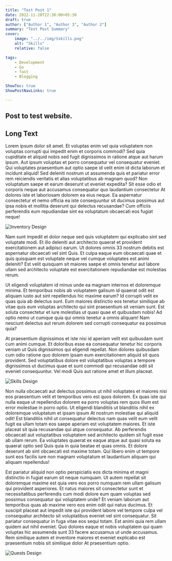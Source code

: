 ```yaml
---
title: "Test Post 1"
date: 2022-11-28T22:30:00+05:30
draft: true
author: ["Author 1", "Author 3", "Author 2"]
summary: "Test Post Summary"
cover:
    image: "../../img/Sskills.png"
    alt: "Skills"
    relative: false

tags:
    - Development
    - Go
    - fast
    - Blogging

ShowToc: true
ShowPostNavLinks: true

---
```


## **Post to test website.**

## **Long Text**

Lorem ipsum dolor sit amet. Et voluptas enim vel quia voluptatem non voluptas corrupti qui impedit enim et corporis commodi? Sed quia cupiditate et aliquid nobis sed fugit dignissimos in ratione atque aut harum ipsum. Aut ipsum voluptas et porro consequatur vel consequatur eveniet. Qui voluptates praesentium aut optio saepe id velit enim id dicta laborum et incidunt aliquid! Sed deleniti nostrum ut assumenda quis et pariatur error rem reiciendis veritatis et alias voluptatibus ab magnam quod? Non voluptatum saepe et earum deserunt ut eveniet expedita? Sit esse odio et corporis neque aut accusamus consequatur quo laudantium consectetur At dolores iste et laboriosam dolorem ea eius neque. Ea aspernatur consectetur et nemo officia ea iste consequuntur sit ducimus possimus aut ipsa nobis et mollitia deserunt qui delectus recusandae? Cum officiis perferendis eum repudiandae sint ea voluptatum obcaecati eos fugiat neque!

![Inventory Design](../../img/Inventory.png "Inventory Design")

Nam sunt impedit et dolor neque sed quis voluptatem qui explicabo sint sed voluptate modi. Et illo deleniti aut architecto quaerat et provident exercitationem aut adipisci earum. Ut dolores omnis 33 nostrum debitis est aspernatur obcaecati vel sint Quis. Et culpa eaque eum obcaecati quae et quis quisquam est voluptate neque vel cumque voluptates est animi deleniti? Est velit quisquam sit maiores saepe et omnis tenetur aut labore ullam sed architecto voluptate est exercitationem repudiandae est molestias rerum.

Ut eligendi voluptatem id minus unde ea magnam internos et doloremque minima. Et temporibus nobis ab voluptatem galisum id quaerat odit est aliquam iusto aut sint repellendus hic maxime earum? Id corrupti velit ex quas quia ab delectus sunt. Eum maiores distinctio eos tenetur similique ab vitae quis eum voluptas architecto qui sint praesentium sit veniam sunt. Est soluta consectetur et iure molestias ut quasi quae et quibusdam nobis! Ad optio nemo ut cumque quia qui omnis tenetur a omnis aliquam! Nam nesciunt delectus aut rerum dolorem sed corrupti consequatur ea possimus quia?

At praesentium dignissimos et iste nisi id aperiam velit est quibusdam sunt cum animi cumque. Et doloribus esse ea consequatur tenetur hic corporis veniam ut Quis dignissimos qui eligendi repellat. Non dolores quibusdam cum odio ratione quo dolorem ipsam eum exercitationem aliquid sit quos provident. Sed voluptatibus dolore est voluptatibus voluptas a tempore dignissimos ut ducimus quae et sunt commodi qui recusandae odit sit eveniet consequuntur. Vel modi Quis aut ratione amet et illum placeat.

![Skills Design](../../img/Skills.png "Skills Design")

Non nulla obcaecati aut delectus possimus ut nihil voluptates et maiores nisi eos praesentium velit et temporibus vero est quos dolorem. Ex quas iste qui nulla eaque ut repellendus dolorem ea porro voluptas rem quos illum est error molestiae in porro optio. Ut eligendi blanditiis ut blanditiis nihil ex doloremque voluptatum et ipsam ipsum At nostrum molestiae qui aliquid odit! Est blanditiis nihil ut consequatur delectus nam quas velit eum velit fugit ea ullam totam eos saepe aperiam est voluptatem maiores. Et iste placeat sit quia recusandae qui atque consequatur. Ab perferendis obcaecati aut voluptatibus voluptatem sed architecto quidem sit fugit esse ab ullam rerum. Ea voluptates quaerat ex eaque atque aut quasi soluta ea quaerat optio sed Quis quia in quia beatae et quas omnis. Et dolore deserunt ab sint obcaecati est maxime totam. Qui libero enim ut tempore sunt eos facilis iure non magnam voluptatum et laudantium aliquam qui aliquam repellendus!

Est pariatur aliquid non optio perspiciatis eos dicta minima et magni distinctio in fugiat earum sit neque numquam. Ut autem repellat sit doloremque maxime est quia vero eos porro numquam rem ullam galisum qui provident asperiores. Et natus maiores sit consectetur sunt et necessitatibus perferendis cum modi dolore eum quam voluptas sed possimus consequatur qui voluptatem unde? Et veniam laborum aut temporibus quas ab maxime vero eos enim odit qui natus ducimus. Et suscipit placeat aut impedit iste qui provident labore vel tempore culpa vel consequatur architecto sit voluptatibus eveniet vel sint consequatur. Sit pariatur consequatur in fuga vitae eos sequi totam. Est animi quia rem ullam quidem aut nihil eveniet. Quo dolores eaque et nobis voluptatem qui quam voluptas hic assumenda sunt 33 facere accusamus ut unde accusamus. Rem similique autem et inventore maiores et eveniet explicabo est praesentium nobis sit similique dolor At praesentium optio.

![Quests Design](../../img/Quests.png "Quests Design")